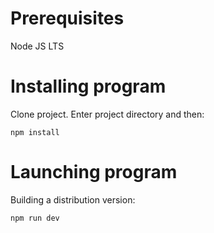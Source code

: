 # Prerequisites

Node JS LTS

# Installing program

Clone project. Enter project directory and then:
```
npm install
```

# Launching program
Building a distribution version:
```
npm run dev
```
